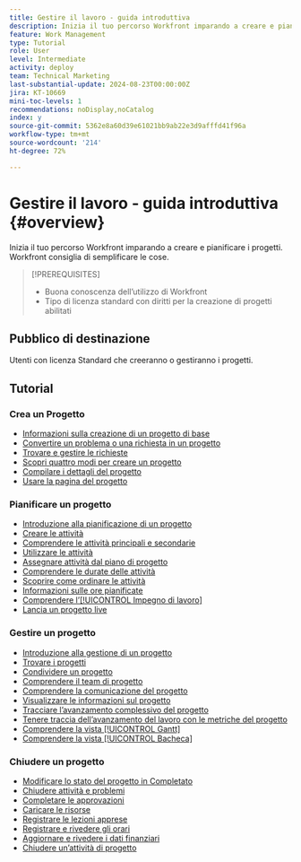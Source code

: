 ```yaml
---
title: Gestire il lavoro - guida introduttiva
description: Inizia il tuo percorso Workfront imparando a creare e pianificare i progetti. Workfront consiglia di semplificare le cose.
feature: Work Management
type: Tutorial
role: User
level: Intermediate
activity: deploy
team: Technical Marketing
last-substantial-update: 2024-08-23T00:00:00Z
jira: KT-10669
mini-toc-levels: 1
recommendations: noDisplay,noCatalog
index: y
source-git-commit: 5362e8a60d39e61021bb9ab22e3d9afffd41f96a
workflow-type: tm+mt
source-wordcount: '214'
ht-degree: 72%

---
```



# Gestire il lavoro - guida introduttiva {#overview}

Inizia il tuo percorso Workfront imparando a creare e pianificare i progetti. Workfront consiglia di semplificare le cose.

>[!PREREQUISITES]
>
>* Buona conoscenza dell’utilizzo di Workfront
>* Tipo di licenza standard con diritti per la creazione di progetti abilitati


## Pubblico di destinazione

Utenti con licenza Standard che creeranno o gestiranno i progetti.

## Tutorial

### Crea un Progetto

* [Informazioni sulla creazione di un progetto di base](/help/manage-work/projects/understand-basic-project-creation.md)
* [Convertire un problema o una richiesta in un progetto](/help/manage-work/issues-requests/create-a-project-from-a-request.md)
* [Trovare e gestire le richieste](/help/manage-work/issues-requests/find-requests.md)
* [Scopri quattro modi per creare un progetto](/help/manage-work/projects/understand-other-ways-to-create-projects.md)
* [Compilare i dettagli del progetto](/help/manage-work/projects/fill-in-the-project-details.md)
* [Usare la pagina del progetto](/help/manage-work/projects/navigate-the-project-page.md)


### Pianificare un progetto

* [Introduzione alla pianificazione di un progetto](/help/manage-work/projects/getting-started-plan-a-project.md)
* [Creare le attività](/help/manage-work/tasks/how-to-create-tasks.md)
* [Comprendere le attività principali e secondarie](/help/manage-work/tasks/understand-parent-child-tasks.md)
* [Utilizzare le attività](/help/manage-work/tasks/work-with-tasks.md)
* [Assegnare attività dal piano di progetto](/help/manage-work/tasks/assign-tasks-from-the-project-plan.md)
* [Comprendere le durate delle attività](/help/manage-work/tasks/understand-task-durations.md)
* [Scoprire come ordinare le attività](/help/manage-work/tasks/learn-to-sequence-tasks.md)
* [Informazioni sulle ore pianificate](/help/manage-work/tasks/understand-planned-hours.md)
* [Comprendere l’[!UICONTROL Impegno di lavoro]](/help/manage-work/tasks/understand-work-effort.md)
* [Lancia un progetto live](/help/manage-work/projects/take-a-project-live.md)

### Gestire un progetto

* [Introduzione alla gestione di un progetto](/help/manage-work/projects/getting-started-manage-a-project.md)
* [Trovare i progetti](/help/manage-work/projects/find-projects.md)
* [Condividere un progetto](/help/manage-work/projects/share-a-project.md)
* [Comprendere il team di progetto](/help/manage-work/projects/understand-the-project-team.md)
* [Comprendere la comunicazione del progetto](/help/manage-work/projects/understand-project-communication.md)
* [Visualizzare le informazioni sul progetto](/help/manage-work/projects/view-project-information.md)
* [Tracciare l’avanzamento complessivo del progetto](/help/manage-work/projects/track-overall-project-progress.md)
* [Tenere traccia dell’avanzamento del lavoro con le metriche del progetto](/help/manage-work/projects/track-work-progress-with-project-metrics.md)
* [Comprendere la vista [!UICONTROL Gantt]](/help/manage-work/projects/understand-the-gantt-view.md)
* [Comprendere la vista [!UICONTROL Bacheca]](/help/manage-work/projects/understand-the-board-view.md)


### Chiudere un progetto

* [Modificare lo stato del progetto in Completato](/help/manage-work/projects/change-the-project-status.md)
* [Chiudere attività e problemi](/help/manage-work/close-a-project/close-tasks-and-issues.md)
* [Completare le approvazioni](/help/manage-work/close-a-project/complete-approvals.md)
* [Caricare le risorse](/help/manage-work/close-a-project/upload-assets.md)
* [Registrare le lezioni apprese](/help/manage-work/close-a-project/lessons-learned-from-closing-a-project.md)
* [Registrare e rivedere gli orari](/help/manage-work/close-a-project/log-and-review-hours.md)
* [Aggiornare e rivedere i dati finanziari](/help/manage-work/project-finances/update-and-review-finances.md)
* [Chiudere un’attività di progetto](/help/manage-work/close-a-project/close-a-project-activity.md)

